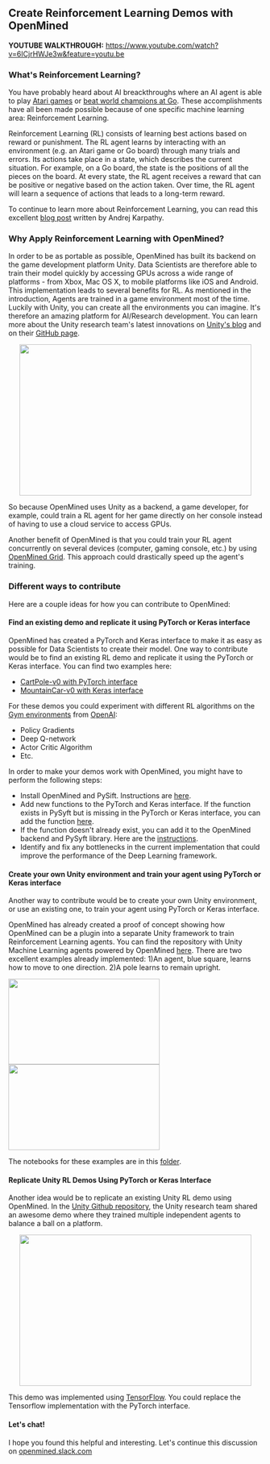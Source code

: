 ## Create Reinforcement Learning Demos with OpenMined

**YOUTUBE WALKTHROUGH:** https://www.youtube.com/watch?v=6ICjrHWJe3w&feature=youtu.be

### What's Reinforcement Learning?

You have probably heard about AI breackthroughs where an AI agent is able to play [Atari games](https://deepmind.com/research/publications/playing-atari-deep-reinforcement-learning/) or [beat world champions at Go](https://deepmind.com/research/alphago/). These accomplishments have all been made possible because of one specific machine learning area: Reinforcement Learning. 

Reinforcement Learning (RL) consists of learning best actions based on reward or punishment. The RL agent learns by interacting with an environment (e.g. an Atari game or Go board) through many trials and errors. Its actions take place in a state, which describes the current situation. For example, on a Go board, the state is the positions of all the pieces on the board. At every state, the RL agent receives a reward that can be positive or negative based on the action taken. Over time, the RL agent will learn a sequence of actions that leads to a long-term reward.  

To continue to learn more about Reinforcement Learning, you can read this excellent [blog post](http://karpathy.github.io/2016/05/31/rl/) written by Andrej Karpathy.


### Why Apply Reinforcement Learning with OpenMined?

In order to be as portable as possible, OpenMined has built its backend on the game development platform Unity. Data Scientists are therefore able to train their model quickly by accessing GPUs across a wide range of platforms - from Xbox, Mac OS X, to mobile platforms like iOS and Android. This implementation leads to several benefits for RL. As mentioned in the introduction, Agents are trained in a game environment most of the time. Luckily with Unity, you can create all the environments you can imagine. It's therefore an amazing platform for AI/Research development. You can learn more about the Unity research team's latest innovations on [Unity's blog](https://blogs.unity3d.com/2017/09/19/introducing-unity-machine-learning-agents/) and on their [GitHub page](https://github.com/Unity-Technologies/ml-agents).

<p align="center">
	<img width="460" height="300" src="https://blogs.unity3d.com/wp-content/uploads/2017/09/image2-2.gif"> 
</p>

So because OpenMined uses Unity as a backend, a game developer, for example, could train a RL agent for her game directly on her console instead of having to use a cloud service to access GPUs. 

Another benefit of OpenMined is that you could train your RL agent concurrently on several devices (computer, gaming console, etc.) by using [OpenMined Grid](https://github.com/OpenMined/Grid). This approach could drastically speed up the agent's training.

### Different ways to contribute

Here are a couple ideas for how you can contribute to OpenMined:

#### Find an existing demo and replicate it using PyTorch or Keras interface

OpenMined has created a PyTorch and Keras interface to make it as easy as possible for Data Scientists to create their model. One way to contribute would be to find an existing RL demo and replicate it using the PyTorch or Keras interface. You can find two examples here: 
* [CartPole-v0 with PyTorch interface](https://github.com/OpenMined/OpenMined/blob/master/notebooks/torch/PyTorch%20Interface%20Demo.ipynb)
* [MountainCar-v0 with Keras interface](https://github.com/OpenMined/OpenMined/blob/master/notebooks/keras/Reinforcement%20Learning%20with%20Keras%20DQN.ipynb)

For these demos you could experiment with different RL algorithms on the [Gym environments](https://gym.openai.com/envs/) from [OpenAI](https://openai.com/):

* Policy Gradients
* Deep Q-network
* Actor Critic Algorithm 
* Etc.

In order to make your demos work with OpenMined, you might have to perform the following steps:
* Install OpenMined and PySift. Instructions are [here](https://github.com/OpenMined/tutorials/tree/master/installation/OpenMined).
* Add new functions to the PyTorch and Keras interface. If the function exists in PySyft but is missing in the PyTorch or Keras interface, you can add the function [here](https://github.com/OpenMined/PySyft/tree/master/syft/interfaces).
* If the function doesn't already exist, you can add it to the OpenMined backend and PySyft library. Here are the [instructions](https://github.com/OpenMined/tutorials/blob/master/intermediate/adding-a-new-tensor.markdown).
* Identify and fix any bottlenecks in the current implementation that could improve the performance of the Deep Learning framework.

#### Create your own Unity environment and train your agent using PyTorch or Keras interface

Another way to contribute would be to create your own Unity environment, or use an existing one, to train your agent using PyTorch or Keras interface.

OpenMined has already created a proof of concept showing how OpenMined can be a plugin into a separate Unity framework to train Reinforcement Learning agents. You can find the repository with Unity Machine Learning agents powered by OpenMined [here](https://github.com/OpenMined/ml-agents). There are two excellent examples already implemented: 1)An agent, blue square, learns how to move to one direction. 2)A pole learns to remain upright. 

<p float="left">
  <img src="https://media.giphy.com/media/xUOwGkgPytuUuYpfiM/giphy.gif" height="170" width="300" />
  <img src="https://media.giphy.com/media/l4pTiIojVSurPWg12/giphy.gif" height="170" width="300" /> 
</p>

The notebooks for these examples are in this [folder](https://github.com/OpenMined/OpenMined/tree/master/notebooks/ml-agents). 


#### Replicate Unity RL Demos Using PyTorch or Keras Interface

Another idea would be to replicate an existing Unity RL demo using OpenMined. In the [Unity Github repository](https://github.com/Unity-Technologies/ml-agents), the Unity research team shared an awesome demo where they trained multiple independent agents to balance a ball on a platform. 

<p align="center">
<img width="460" height="300" src="https://blogs.unity3d.com/wp-content/uploads/2017/12/image12.gif"> 
</p>

This demo was implemented using [TensorFlow](https://github.com/Unity-Technologies/ml-agents/tree/master/python/ppo). You could replace the Tensorflow implementation with the PyTorch interface. 

#### Let's chat!
I hope you found this helpful and interesting. Let's continue this discussion on [openmined.slack.com](https://openmined.slack.com/join/shared_invite/enQtMjU5MzE5ODk4MTc3LWI2ZGE1ODc1YjdkZDJiNjdmYTdkZmE4ZTY5N2NkNDgxZjUyNjgxMTVhMmJkOTZhZjEyZDA3MTM2MThkZWVhMjg)

